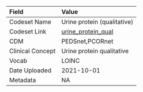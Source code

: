 |Field            |Value                       |
|:----------------|:---------------------------|
|Codeset Name     |Urine protein (qualitative) |
|Codeset Link     |[urine_protein_qual](https://github.com/PEDSnet/Variable-Dictionary/blob/main/lab_meas/urine_protein_qual.csv)|
|CDM              |PEDSnet,PCORnet             |
|Clinical Concept |Urine protein qualitative   |
|Vocab            |LOINC                       |
|Date Uploaded    |2021-10-01                  |
|Metadata         |NA                          |
